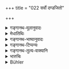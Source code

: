 +++
title = "022 सर्वो दण्डजितो"

+++

<details><summary>गङ्गानथ-मूलानुवादः</summary>

It is by punishment that all people are kept under control; for an absolutely guileless man is hard to find; it is through fear of punishment that the world subserves the experiences (of men).—(22).
</details>

<details><summary>मेधातिथिः</summary>

स्वभावेनैव प्रकृत्यैव **शुचिः** शुद्धो धर्मार्थकामेषु, स तादृशो **नरो** **दुर्लभः**, दुःखैर् लब्धुं शक्यः । किं तु **दण्डजितो** दण्डेन जीयते, पथि स्थाप्यते । तद्भ्यान् न यथाकामं प्रवर्तते । **जगद् भोगायेति** प्राग् उक्तम् एव (म्ध् ७.१५) ॥ ७.२२ ॥
</details>

<details><summary>गङ्गानथ-भाष्यानुवादः</summary>

A man who, by his very nature, is ‘*guileless*’, in matters relating to duty, wealth and pleasures, is ‘*hard to find*,’ can be met with difficulty. In fact, it is ‘*by punishment*’ that a man is ‘*kept under control*’, kept firm in the right path; through fear of it, he does not give free vent to his desires.

‘*The world subserves etc*.’—This has been already explained (under 15).—(22)
</details>

<details><summary>गङ्गानथ-टिप्पन्यः</summary>

This verse is quoted in *Vīramitrodaya* (Rājanīti, p. 286), which adds the explanation that it is difficult to have any one pure by his very nature; in most cases it is only through fear of punishment that people are kept on the right path.—It is quoted again on p. 292;—and in
*Vivādacintāmaṇi* (p. 263).
</details>

<details><summary>गङ्गानथ-तुल्य-वाक्यानि</summary>

*Mahābhārata* (12.15.34).—(Same as Manu.)
</details>

<details><summary>भारुचिः</summary>

प्रायण **सर्वो दण्डजित** एव **लोकः**, येन **दुर्लभः** स्वभावशुद्धः, शासनानुवर्ती । तद् एतद् दण्डपातनं यद्य् अपि दुःखोत्पादनं तथापि प्रकल्प्यते शास्त्रेण, येनान्य उपायो धर्मस्थितेर् नास्तीति ॥ ७.२२ ॥
</details>

<details><summary>Bühler</summary>

022	The whole world is kept in order by punishment, for a guiltless man is hard to find; through fear of punishment the whole world yields the enjoyments (which it owes).
</details>
